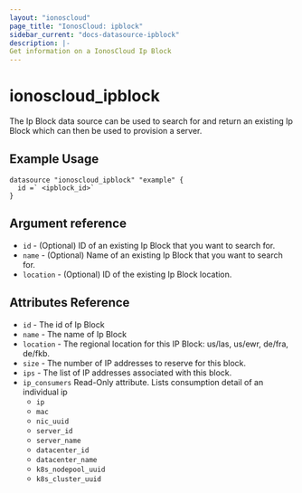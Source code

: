 ```yaml
---
layout: "ionoscloud"
page_title: "IonosCloud: ipblock"
sidebar_current: "docs-datasource-ipblock"
description: |-
Get information on a IonosCloud Ip Block
---
```


# ionoscloud\_ipblock

The Ip Block data source can be used to search for and return an existing Ip Block which can 
then be used to provision a server.

## Example Usage

```hcl
datasource "ionoscloud_ipblock" "example" {
  id =` <ipblock_id>`
}
```

## Argument reference

* `id` - (Optional) ID of an existing Ip Block that you want to search for.
* `name` - (Optional) Name of an existing Ip Block that you want to search for.
* `location` - (Optional) ID of the existing Ip Block location.

## Attributes Reference
* `id` - The id of Ip Block
* `name` - The name of Ip Block
* `location` - The regional location for this IP Block: us/las, us/ewr, de/fra, de/fkb.
* `size` - The number of IP addresses to reserve for this block.
* `ips` - The list of IP addresses associated with this block.
* `ip_consumers` Read-Only attribute. Lists consumption detail of an individual ip
  * `ip`
  * `mac`
  * `nic_uuid`
  * `server_id`
  * `server_name`
  * `datacenter_id`
  * `datacenter_name`
  * `k8s_nodepool_uuid`
  * `k8s_cluster_uuid`